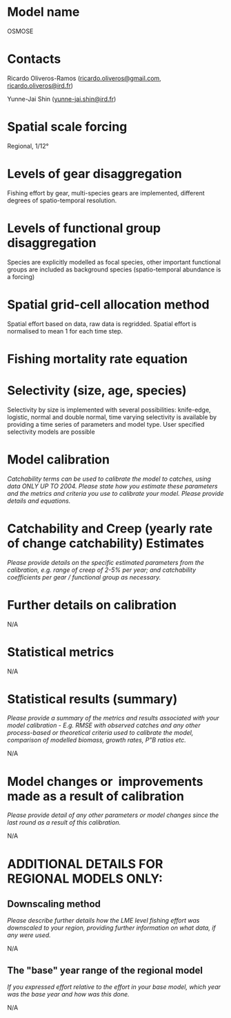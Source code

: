 # Model name

OSMOSE

# Contacts

Ricardo Oliveros-Ramos ([ricardo.oliveros@gmail.com](mailto:ricardo.oliveros@gmail.com), [ricardo.oliveros@ird.fr](mailto:ricardo.oliveros@ird.fr))

Yunne-Jai Shin (yunne-jai.shin@ird.fr)

# Spatial scale forcing

Regional, 1/12°

# Levels of gear disaggregation

Fishing effort by gear, multi-species gears are implemented, different degrees of spatio-temporal resolution. 

# Levels of functional group disaggregation

Species are explicitly modelled as focal species, other important functional groups are included as background species (spatio-temporal abundance is a forcing)

# Spatial grid-cell allocation method

Spatial effort based on data, raw data is regridded. Spatial effort is normalised to mean 1 for each time step.

# Fishing mortality rate equation

# Selectivity (size, age, species)

Selectivity by size is implemented with several possibilities: knife-edge, logistic, normal and double normal, time varying selectivity is available by providing a time series of parameters and model type. User specified selectivity models are possible 

# Model calibration

*Catchability terms can be used to calibrate the model to catches, using data ONLY UP TO 2004. Please state how you estimate these parameters and the metrics and criteria you use to calibrate your model. Please provide details and equations.*

# Catchability and Creep (yearly rate of change catchability) Estimates

*Please provide details on the specific estimated parameters from the calibration, e.g. range of creep of 2-5% per year; and catchability coefficients per gear / functional group as necessary.*

# Further details on calibration

N/A

# Statistical metrics

N/A

# Statistical results (summary)

*Please provide a summary of the metrics and results associated with your model calibration - E.g. RMSE with observed catches and any other process-based or theoretical criteria used to calibrate the model, comparison of modelled biomass, growth rates, P\"B ratios etc.*

N/A

# Model changes or  improvements made as a result of calibration

*Please provide detail of any other parameters or model changes since the last round as a result of this calibration.*

N/A

# ADDITIONAL DETAILS FOR REGIONAL MODELS ONLY:

## Downscaling method

*Please describe further details how the LME level fishing effort was downscaled to your region, providing further information on what data, if any were used.*

N/A

## The \"base\" year range of the regional model

*If you expressed effort relative to the effort in your base model, which year was the base year and how was this done.*

N/A
